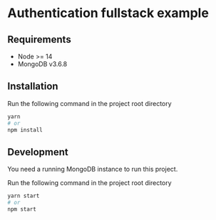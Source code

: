 # Authentication fullstack example

## Requirements

- Node >= 14
- MongoDB v3.6.8

## Installation

Run the following command in the project root directory

```bash
yarn
# or
npm install
```

## Development

You need a running MongoDB instance to run this project.

Run the following command in the project root directory

```bash
yarn start
# or
npm start
```
